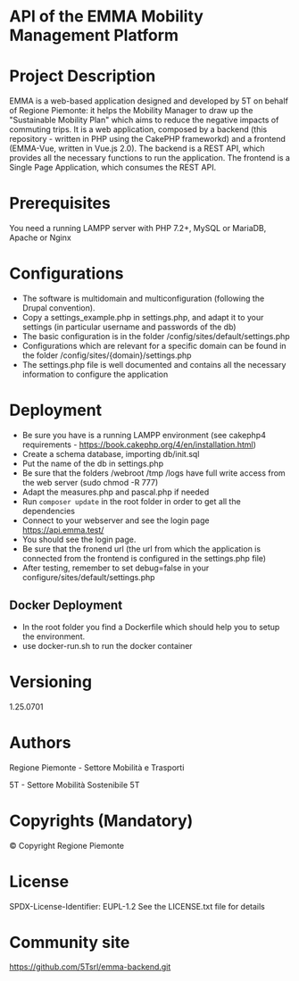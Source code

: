 # API of the EMMA Mobility Management Platform

# Project Description
EMMA is a web-based application designed and developed by 5T on behalf of Regione Piemonte: it helps the Mobility Manager to draw up the "Sustainable Mobility Plan" which aims to reduce the negative impacts of commuting trips.
It is a web application, composed by a backend (this repository - written in PHP using the CakePHP frameworkd) and a frontend (EMMA-Vue, written in Vue.js 2.0).
The backend is a REST API, which provides all the necessary functions to run the application.
The frontend is a Single Page Application, which consumes the REST API.


# Prerequisites
You need a running LAMPP server with PHP 7.2+, MySQL or MariaDB, Apache or Nginx

# Configurations
- The software is multidomain and multiconfiguration (following the Drupal convention).
- Copy a settings_example.php in settings.php, and adapt it to your settings (in particular username and passwords of the db)
- The basic configuration is in the folder /config/sites/default/settings.php
- Configurations which are relevant for a specific domain can be found in the folder /config/sites/{domain}/settings.php
- The settings.php file is well documented and contains all the necessary information to configure the application

# Deployment
- Be sure you have is a running LAMPP environment (see cakephp4 requirements - https://book.cakephp.org/4/en/installation.html)
- Create a schema database, importing db/init.sql
- Put the name of the db in settings.php
- Be sure that the folders /webroot /tmp /logs have full write access from the web server (sudo chmod -R 777)
- Adapt the measures.php and pascal.php if needed
- Run ``composer update`` in the root folder in order to get all the dependencies
- Connect to your webserver and see the login page https://api.emma.test/
- You should see the login page.
- Be sure that the fronend url (the url from which the application is connected from the frontend is configured in the settings.php file)
- After testing, remember to set debug=false in your configure/sites/default/settings.php

## Docker Deployment
- In the root folder you find a Dockerfile which should help you to setup the environment.
- use docker-run.sh to run the docker container

# Versioning
1.25.0701

# Authors
Regione Piemonte - Settore Mobilità  e Trasporti

5T - Settore Mobilità Sostenibile 5T


# Copyrights (Mandatory)
© Copyright Regione Piemonte

# License
SPDX-License-Identifier: EUPL-1.2
See the LICENSE.txt file for details

# Community site
https://github.com/5Tsrl/emma-backend.git
